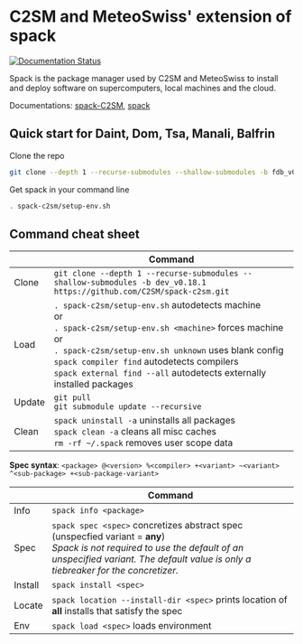 # C2SM and MeteoSwiss' extension of spack
[![Documentation Status](https://readthedocs.org/projects/ansicolortags/badge/?version=latest)](https://C2SM.github.io/spack-c2sm/)

Spack is the package manager used by C2SM and MeteoSwiss to install and deploy software on supercomputers, local machines and the cloud.

Documentations: [spack-C2SM](https://C2SM.github.io/spack-c2sm/), [spack](https://spack.readthedocs.io/en/v0.18.1/)

## Quick start for Daint, Dom, Tsa, Manali, Balfrin
Clone the repo
```bash
git clone --depth 1 --recurse-submodules --shallow-submodules -b fdb_v0.18.1 https://github.com/C2SM/spack-c2sm.git
```
Get spack in your command line
```bash
. spack-c2sm/setup-env.sh
```

## Command cheat sheet
|  | Command |
| --- | --- |
| Clone | `git clone --depth 1 --recurse-submodules --shallow-submodules -b dev_v0.18.1 https://github.com/C2SM/spack-c2sm.git` |
| Load | `. spack-c2sm/setup-env.sh` autodetects machine <br>or<br>`. spack-c2sm/setup-env.sh <machine>` forces machine<br>or<br>`. spack-c2sm/setup-env.sh unknown` uses blank config<br>`spack compiler find` autodetects compilers<br>`spack external find --all` autodetects externally installed packages|
| Update | `git pull`<br>`git submodule update --recursive` |
| Clean | `spack uninstall -a` uninstalls all packages<br>`spack clean -a` cleans all misc caches<br>`rm -rf ~/.spack` removes user scope data |

**Spec syntax**: `<package> @<version> %<compiler> +<variant> ~<variant> ^<sub-package> +<sub-package-variant>`

|  | Command |
| --- | --- |
| Info | `spack info <package>` |
| Spec | `spack spec <spec>` concretizes abstract spec (unspecfied variant = **any**)<br>*Spack is not required to use the default of an unspecified variant. The default value is only a tiebreaker for the concretizer.* |
| Install  | `spack install <spec>` |
| Locate | `spack location --install-dir <spec>` prints location of **all** installs that satisfy the spec |
| Env | `spack load <spec>` loads environment |


